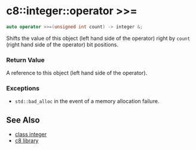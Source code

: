 # c8::integer::operator >>= #

```cpp
auto operator >>=(unsigned int count) -> integer &;
```

Shifts the value of this object (left hand side of the operator) right by `count` (right hand side of the operator) bit positions.

### Return Value ###

A reference to this object (left hand side of the operator).

### Exceptions ###

* `std::bad_alloc` in the event of a memory allocation failure.

## See Also ##

* [class integer](c8_integer)
* [c8 library](c8)

